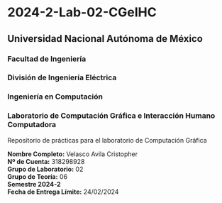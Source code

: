 # 2024-2-Lab-02-CGeIHC

## Universidad Nacional Autónoma de México
### Facultad de Ingeniería
### División de Ingeniería Eléctrica
### Ingeniería en Computación
### Laboratorio de Computación Gráfica e Interacción Humano Computadora

Repositorio de prácticas para el laboratorio de Computación Gráfica

**Nombre Completo:** Velasco Avila Cristopher  
**Nº de Cuenta:** 318298928  
**Grupo de Laboratorio:** 02  
**Grupo de Teoría:** 06  
**Semestre 2024-2**  
**Fecha de Entrega Límite:** 24/02/2024
